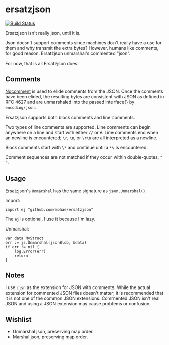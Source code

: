 ersatzjson
==========
[![Build Status](https://travis-ci.org/mohae/ersatzjson.png)](https://travis-ci.org/mohae/ersatzjson)

Ersatzjson isn't really json, until it is. 

Json doesn't support comments since machines don't really have a use for them and why transmit the extra bytes?  However, humans like comments, for good reason.  Ersatzjson unmarshal's commented "json". 

For now, that is all Ersatzjson does. 

## Comments
[Nocomment](https://github.com/mohae/nocomment) is used to elide comments from the JSON. Once the comments have been elided, the resulting bytes are consistent with JSON as defined in RFC 4627 and are unmarshaled into the passed interface{} by `encoding/json`. 

Ersatzjson supports both block comments and line comments.

Two types of line comments are supported. Line comments can begin anywhere on a line and start with either `//` or `#`. Line comments end when an newline is encountered; `\r`, `\n`, or `\r\n` are all interpreted as a newline.

Block comments start with `\*` and continue until a `*\` is encountered. 

Comment sequences are not matched if they occur within double-quotes, `" "`.

## Usage
Ersatzjson's `Unmarshal` has the same signature as `json.Unmarshal()`.

Import:

    import ej "github.com/mohae/ersatzjson"

The `ej` is optional, I use it because I'm lazy.

Unmarshal:

    var data MyStruct
    err := js.Unmarshal(jsonBlob, &data)
    if err != nil {
        log.Error(err)
        return
    }

## Notes
I use `cjsn` as the extension for JSON with comments.  While the actual extension for commented JSON files doesn't matter, it is recommended that it is not one of the common JSON extensions. Commented JSON isn't real JSON and using a JSON extension may cause problems or confusion.

## Wishlist

* Unmarshal json, preserving map order.  
* Marshal json, preserving map order.  

